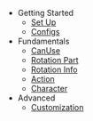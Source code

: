 - Getting Started
  - [Set Up](/set-up.md)
  - [Configs](/configurations.md)
- Fundamentals
  - [CanUse](/can-use.md)
  - [Rotation Part](/rotation.md)
  - [Rotation Info](/rotation-info.md)
  - [Action](/action.md)
  - [Character](/character.md)
- Advanced
  - [Customization](/customization.md)

